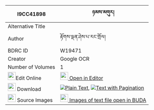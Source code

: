 |I9CC41898|ཉམས་མགུར། 
| --- | --- 
|Alternative Title |
|Author| རྟོགས་ལྡན་ཤེས་པ་རང་གྲོལ།
|BDRC ID | W19471
|Creator | Google OCR
|Number of Volumes| 1
|<img width="25" src="https://img.icons8.com/color/25/000000/edit-property.png">Edit Online| [<img width="25" src="https://avatars.githubusercontent.com/u/45091458?s=200&v=4"> Open in Editor](http://editor.openpecha.org/I9CC41898)
|<img width="25" src="https://img.icons8.com/fluent/48/000000/download-2.png"/>  Download | [![](https://img.icons8.com/color/20/000000/txt.png)Plain Text](https://github.com/Openpecha/I9CC41898/releases/download/v1/nyamgur_plain_I9CC41898.zip), [![](https://img.icons8.com/color/20/000000/txt.png)Text with Pagination](https://github.com/Openpecha/I9CC41898/releases/download/v1/nyamgur_pages_I9CC41898.zip)
|<img width="25" src="https://img.icons8.com/plasticine/100/000000/pictures-folder.png"/>  Source Images | [<img width="25" src="https://library.bdrc.io/icons/BUDA-small.svg"> Images of text file open in BUDA](https://library.bdrc.io/show/bdr:W19471)